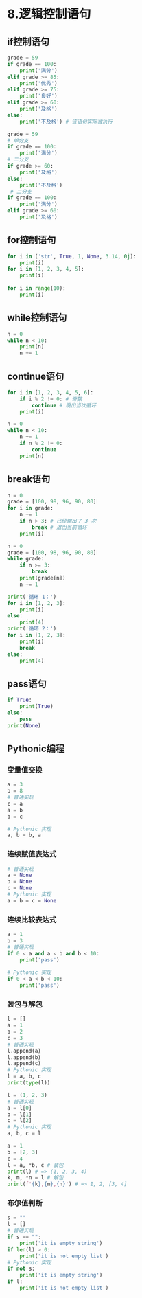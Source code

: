 # 8.逻辑控制语句

## if控制语句

```python
grade = 59 
if grade == 100: 
    print('满分') 
elif grade >= 85: 
    print('优秀') 
elif grade >= 75: 
    print('良好') 
elif grade >= 60: 
    print('及格') 
else: 
    print('不及格') # 该语句实际被执行
```

```python
grade = 59 
# 单分支
if grade == 100: 
    print('满分') 
# 二分支
if grade >= 60: 
    print('及格') 
else: 
    print('不及格') 
 # 二分支
if grade == 100: 
    print('满分') 
elif grade >= 60: 
    print('及格')
```

## for控制语句

```python
for i in ('str', True, 1, None, 3.14, 0j): 
    print(i) 
for i in [1, 2, 3, 4, 5]: 
    print(i) 
 
for i in range(10): 
    print(i)
```



## while控制语句
```python
n = 0 
while n < 10: 
    print(n) 
    n += 1
```

## continue语句

```python
for i in [1, 2, 3, 4, 5, 6]: 
    if i % 2 != 0: # 奇数
        continue # 跳出当次循环
    print(i)
```

```python
n = 0 
while n < 10: 
    n += 1 
    if n % 2 != 0: 
        continue 
    print(n)
```

## break语句

```python
n = 0 
grade = [100, 98, 96, 90, 80] 
for i in grade: 
    n += 1 
    if n > 3: # 已经输出了 3 次
        break # 退出当前循环
    print(i)
```

```python
n = 0 
grade = [100, 98, 96, 90, 80] 
while grade: 
    if n >= 3: 
        break 
    print(grade[n]) 
    n += 1
```

```python
print('循环 1：') 
for i in [1, 2, 3]: 
    print(i) 
else: 
    print(4) 
print('循环 2：') 
for i in [1, 2, 3]: 
    print(i) 
    break 
else: 
    print(4)
```


## pass语句
```python
if True: 
    print(True) 
else: 
    pass 
print(None)
```


## Pythonic编程

### 变量值交换

```python
a = 3 
b = 8 
# 普通实现
c = a 
a = b 
b = c 

# Pythonic 实现
a, b = b, a
```

### 连续赋值表达式

```python
# 普通实现
a = None 
b = None 
c = None 
# Pythonic 实现
a = b = c = None
```

### 连续比较表达式

```python
a = 1 
b = 3 
# 普通实现
if 0 < a and a < b and b < 10: 
    print('pass') 
 
# Pythonic 实现
if 0 < a < b < 10: 
    print('pass')
```

### 装包与解包

```python
l = [] 
a = 1 
b = 2 
c = 3 
# 普通实现
l.append(a) 
l.append(b) 
l.append(c) 
# Pythonic 实现
l = a, b, c 
print(type(l))
```

```python
l = (1, 2, 3) 
# 普通实现
a = l[0] 
b = l[1]
c = l[2] 
# Pythonic 实现
a, b, c = l
```
```python
a = 1 
b = [2, 3] 
c = 4 
l = a, *b, c # 装包
print(l) # => (1, 2, 3, 4) 
k, m, *n = l # 解包
print(f'{k},{m},{n}') # => 1, 2, [3, 4]
```

### 布尔值判断
```python
s = "" 
l = [] 
# 普通实现
if s == "": 
    print('it is empty string') 
if len(l) > 0: 
    print('it is not empty list') 
# Pythonic 实现
if not s: 
    print('it is empty string') 
if l: 
    print('it is not empty list')
```
